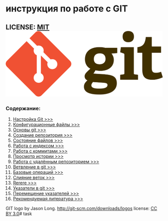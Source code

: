 # инструкция по работе с GIT

LICENSE: [MIT](./licence.md) 
![git-logo](./Git-logo.svg.png)
---

### Содержание:

1. [Настройка Git >>>](./settings.md)
2. [Конфигурационные файлы >>>](./files.md)
3. [Основы git >>>](./main_git.md)
4. [Создание репозитория >>>](./repos.md)
4. [Состояние файлов >>>](./files.md)
5. [Работа с индексом >>>](./index.md)
6. [Работа с коммитами >>>](./commit.md)
7. [ Просмотр истории >>>](./history.md)
8. [Работа с удалённым репозиторием >>>](./host_repos.md)
9. [Ветвление в git >>>](./branch.md)
10. [Базовые операций >>>](./operitions.md)
11. [Слияние веток >>>](.branch.md)
12. [Rerere >>>](.rerere.md)
13. [Указатели в git >>>](.cursors.md)
14. [Перемещение указателей >>>](move_cursors.md)
15. [Рекомендуемая литература >>>](.boocks.md)


GIT logo by Jason Long. http://git-scm.com/downloads/logos
license: [CC BY 3.0](https://creativecommons.org/licenses/by/3.0)#   t a s k 
 
 